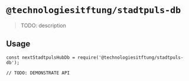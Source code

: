 # `@technologiesitftung/stadtpuls-db`

> TODO: description

## Usage

```
const nextStadtpulsHubDb = require('@technologiesitftung/stadtpuls-db');

// TODO: DEMONSTRATE API
```
